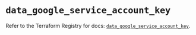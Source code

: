 # `data_google_service_account_key`

Refer to the Terraform Registry for docs: [`data_google_service_account_key`](https://registry.terraform.io/providers/drfaust92/google/4.16.4/docs/data-sources/service_account_key).
